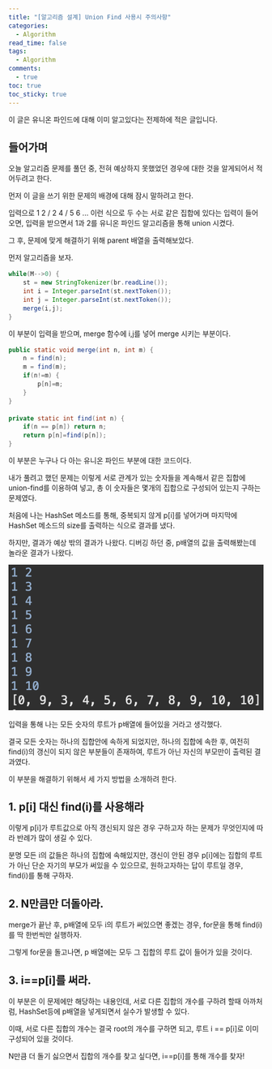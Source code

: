 ```yaml
---
title: "[알고리즘 설계] Union Find 사용시 주의사항"
categories:
  - Algorithm
read_time: false
tags:
  - Algorithm
comments:
  - true
toc: true
toc_sticky: true
---
```

이 글은 유니온 파인드에 대해 이미 알고있다는 전제하에 적은 글입니다. 

## 들어가며
오늘 알고리즘 문제를 풀던 중, 전혀 예상하지 못했었던 경우에 대한 것을 알게되어서 적어두려고 한다.

먼저 이 글을 쓰기 위한 문제의 배경에 대해 잠시 말하려고 한다.

입력으로 1 2 / 2 4 / 5 6 ... 이런 식으로 두 수는 서로 같은 집합에 있다는 입력이 들어오면, 입력을 받으면서 1과 2를 유니온 파인드 알고리즘을 통해 union 시켰다.

그 후, 문제에 맞게 해결하기 위해 parent 배열을 출력해보았다.

먼저 알고리즘을 보자.

```java
while(M-->0) {
    st = new StringTokenizer(br.readLine());
    int i = Integer.parseInt(st.nextToken());
    int j = Integer.parseInt(st.nextToken());
    merge(i,j);
}
```

이 부분이 입력을 받으며, merge 함수에 i,j를 넣어 merge 시키는 부분이다.

```java
public static void merge(int n, int m) {
    n = find(n);
    m = find(m);
    if(n!=m) {
        p[n]=m;
    }
}

private static int find(int n) {
    if(n == p[n]) return n;
    return p[n]=find(p[n]);
}
```

이 부분은 누구나 다 아는 유니온 파인드 부분에 대한 코드이다.

내가 풀려고 했던 문제는 이렇게 서로 관계가 있는 숫자들을 계속해서 같은 집합에 union-find를 이용하여 넣고, 총 이 숫자들은 몇개의 집합으로 구성되어 있는지 구하는 문제였다.

처음에 나는 HashSet 메소드를 통해, 중복되지 않게 p[i]를 넣어가며 마지막에 HashSet 메소드의 size를 출력하는 식으로 결과를 냈다.

하지만, 결과가 예상 밖의 결과가 나왔다. 디버깅 하던 중, p배열의 값을 출력해봤는데 놀라운 결과가 나왔다.

![](/assets/img/Algorithm/20200213_1.png)

입력을 통해 나는 모든 숫자의 루트가 p배열에 들어있을 거라고 생각했다.

결국 모든 숫자는 하나의 집합안에 속하게 되었지만, 하나의 집합에 속한 후, 여전히 find(i)의 갱신이 되지 않은 부분들이 존재하여, 루트가 아닌 자신의 부모만이 출력된 결과였다.

이 부분을 해결하기 위해서 세 가지 방법을 소개하려 한다.

## 1. p[i] 대신 find(i)를 사용해라
이렇게 p[i]가 루트값으로 아직 갱신되지 않은 경우 구하고자 하는 문제가 무엇인지에 따라 반례가 많이 생길 수 있다.

분명 모든 i의 값들은 하나의 집합에 속해있지만, 갱신이 안된 경우 p[i]에는 집합의 루트가 아닌 단순 자기의 부모가 써있을 수 있으므로, 원하고자하는 답이 루트일 경우, find(i)를 통해 구하자. 

## 2. N만큼만 더돌아라.
merge가 끝난 후, p배열에 모두 i의 루트가 써있으면 좋겠는 경우, for문을 통해 find(i)를 딱 한번씩만 실행하자. 

그렇게 for문을 돌고나면, p 배열에는 모두 그 집합의 루트 값이 들어가 있을 것이다.

## 3. i==p[i]를 써라.
이 부분은 이 문제에만 해당하는 내용인데, 서로 다른 집합의 개수를 구하려 할때 아까처럼, HashSet등에 p배열을 넣게되면서 실수가 발생할 수 있다.

이때, 서로 다른 집합의 개수는 결국 root의 개수를 구하면 되고, 루트 i == p[i]로 이미 구성되어 있을 것이다.

N만큼 더 돌기 싫으면서 집합의 개수를 찾고 싶다면, i==p[i]를 통해 개수를 찾자!

